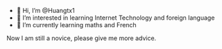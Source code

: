 - 👋 Hi, I’m @Huangtx1
- 👀 I’m interested in learning Internet Technology and foreign language 
- 🌱 I’m currently learning maths and French

Now I am still a novice, please give me more advice.

<!---
Huangtx1/Huangtx1 is a ✨ special ✨ repository because its `README.md` (this file) appears on your GitHub profile.
You can click the Preview link to take a look at your changes.
--->
